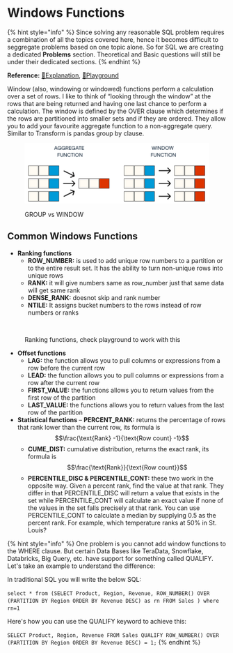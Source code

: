 # Windows Functions

{% hint style="info" %}
Since solving any reasonable SQL problem requires a combination of all the topics covered here, hence it becomes difficult to seggregate problems based on one topic alone. So for SQL we are creating a dedicated **Problems** section. Theoretical and Basic questions will still be under their dedicated sections.
{% endhint %}

**Reference:** [📖Explanation](https://www.red-gate.com/simple-talk/sql/t-sql-programming/introduction-to-t-sql-window-functions/), [🔫Playground](https://dbfiddle.uk/?rdbms=sqlserver\_2017\&fiddle=6379904805d1f465cc0f6ea33fc3c0d6)

Window (also, windowing or windowed) functions perform a calculation over a set of rows. I like to think of “looking through the window” at the rows that are being returned and having one last chance to perform a calculation. The window is defined by the OVER clause which determines if the rows are partitioned into smaller sets and if they are ordered. They allow you to add your favourite aggregate function to a non-aggregate query. Similar to Transform is pandas group by clause.

<figure><img src="../_build/html/_images/image55.PNG" alt=""><figcaption><p>GROUP vs WINDOW</p></figcaption></figure>

## Common Windows Functions

* **Ranking functions**
  * **ROW\_NUMBER:** is used to add unique row numbers to a partition or to the entire result set. It has the ability to turn non-unique rows into unique rows
  * **RANK:** it will give numbers same as row\_number just that same data will get same rank
  * **DENSE\_RANK:** doesnot skip and rank number
  * **NTILE:** It assigns bucket numbers to the rows instead of row numbers or ranks

<figure><img src="../_build/html/_images/image27.PNG" alt=""><figcaption><p>Ranking functions, check playground to work with this</p></figcaption></figure>

* **Offset functions**
  * **LAG:** the function allows you to pull columns or expressions from a row before the current row
  * **LEAD:** the function allows you to pull columns or expressions from a row after the current row
  * **FIRST\_VALUE:** the functions allows you to return values from the first row of the partition
  * **LAST\_VALUE:** the functions allows you to return values from the last row of the partition
* **Statistical functions** – **PERCENT\_RANK:** returns the percentage of rows that rank lower than the current row, its formula is $$\frac{\text{Rank} -1}{\text{Row count} -1}$$
  * **CUME\_DIST:** cumulative distribution, returns the exact rank, its formula is $$\frac{\text{Rank}}{\text{Row count}}$$
  * **PERCENTILE\_DISC & PERCENTILE\_CONT:** these two work in the opposite way. Given a percent rank, find the value at that rank. They differ in that PERCENTILE\_DISC will return a value that exists in the set while PERCENTILE\_CONT will calculate an exact value if none of the values in the set falls precisely at that rank. You can use PERCENTILE\_CONT to calculate a median by supplying 0.5 as the percent rank. For example, which temperature ranks at 50% in St. Louis?

{% hint style="info" %}
One problem is you cannot add window functions to the WHERE clause. But certain Data Bases like TeraData, Snowflake, Databricks, Big Query, etc. have support for something called QUALIFY. Let's take an example to understand the difference:

In traditional SQL you will write the below SQL:

`select * from (SELECT Product, Region, Revenue, ROW_NUMBER() OVER (PARTITION BY Region ORDER BY Revenue DESC) as rn FROM Sales ) where rn=1`

Here's how you can use the QUALIFY keyword to achieve this:

`SELECT Product, Region, Revenue FROM Sales QUALIFY ROW_NUMBER() OVER (PARTITION BY Region ORDER BY Revenue DESC) = 1;`
{% endhint %}

